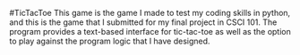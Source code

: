 #TicTacToe
This game is the game I made to test my coding skills in python, and this is the game that I submitted for my final project in CSCI 101. The program provides a text-based interface for tic-tac-toe as well as the option to play against the program logic that I have designed.